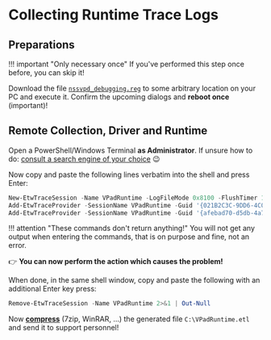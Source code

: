 # Collecting Runtime Trace Logs

## Preparations

!!! important "Only necessary once"
    If you've performed this step once before, you can skip it!

Download the file [`nssvpd_debugging.reg`](nssvpd_debugging.reg) to some arbitrary location on your PC and execute it. Confirm the upcoming dialogs and **reboot once** (important)!

## Remote Collection, Driver and Runtime

Open a PowerShell/Windows Terminal **as Administrator**. If unsure how to do: [consult a search engine of your choice](https://googlethatforyou.com?q=how%20to%20open%20powershell%20as%20administrator) 😉

Now copy and paste the following lines verbatim into the shell and press Enter:

```PowerShell
New-EtwTraceSession -Name VPadRuntime -LogFileMode 0x8100 -FlushTimer 1 -LocalFilePath "C:\VPadRuntime.etl" 2>&1 | Out-Null
Add-EtwTraceProvider -SessionName VPadRuntime -Guid '{021B2C3C-9DD6-4C0A-A53A-6183F1BE11A0}' -MatchAnyKeyword 0x0FFFFFFFFFFFFFFF -Level 0xFF -Property 0x40 2>&1 | Out-Null
Add-EtwTraceProvider -SessionName VPadRuntime -Guid '{afebad70-d5db-4a74-bda2-764d2a875aaf}' -MatchAnyKeyword 0x0FFFFFFFFFFFFFFF -Level 0xFF -Property 0x40 2>&1 | Out-Null
```

!!! attention "These commands don't return anything!"
    You will not get any output when entering the commands, that is on purpose and fine, not an error.

👉 **You can now perform the action which causes the problem!**

When done, in the same shell window, copy and paste the following with an additional Enter key press:

```PowerShell
Remove-EtwTraceSession -Name VPadRuntime 2>&1 | Out-Null
```

Now [**compress**](https://googlethatforyou.com?q=how%20to%20compress%20files%20on%20Windows) (7zip, WinRAR, ...) the generated file `C:\VPadRuntime.etl` and send it to support personnel!
